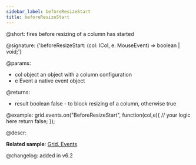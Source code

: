 ```yaml
---
sidebar_label: beforeResizeStart
title: beforeResizeStart
---          
```


@short: fires before resizing of a column has started

@signature: {'beforeResizeStart: (col: ICol, e: MouseEvent) => boolean | void;'}

@params:
- col		object		an object with a column configuration
- e				Event		a native event object

@returns:
- result		boolean		false - to block resizing of a column, otherwise true

@example:
grid.events.on("BeforeResizeStart", function(col,e){
	// your logic here
    return false;
});

@descr:

**Related sample**: [Grid. Events](https://snippet.dhtmlx.com/9zeyp4ds)

@changelog:
added in v6.2
